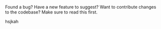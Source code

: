 Found a bug? Have a new feature to suggest? Want to contribute changes to the codebase? Make sure to read this first.



hsjkah